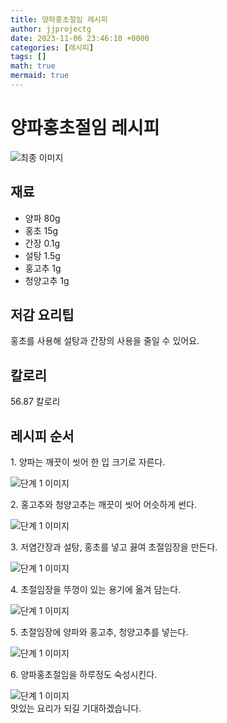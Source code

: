 ```yaml
---
title: 양파홍초절임 레시피
author: jjprojectg
date: 2023-11-06 23:46:10 +0000
categories: [레시피]
tags: []
math: true
mermaid: true
---
```

<meta name="og:type" content="website" />
<meta charset="UTF-8">
<div class="header">
<h1>양파홍초절임 레시피</h1>
</div>

<div class="container my-4">
<div class="row">
<div class="col-12 col-md-6">
<div class="recipe-image">
<img src="http://www.foodsafetykorea.go.kr/uploadimg/20190408/20190408114231_1554691351521.jpg" class="step-image" alt="최종 이미지">
</div>
</div>
<div class="col-12 col-md-6">
<div class="ingredients">
<h2>재료</h2>
<ul class='card'>
<li> 양파 80g </li>
<li>  홍초 15g </li>
<li>  간장 0.1g </li>
<li>  설탕 1.5g </li>
<li>  홍고추 1g </li>
<li>  청양고추 1g </li>

</ul>
</div>
</div>
<div class="col-12 col-md-6">
<div class="ingredients">
<h2>저감 요리팁</h2>
<div class='card'> 
<p >
홍초를 사용해 설탕과 간장의 사용을 줄일 수 있어요.
</p>
</div>
</div>
<div class="ingredients">
<h2>칼로리</h2>
<div class='card'> 
<p>
56.87 칼로리
</p>
</div>
</div>
</div>
</div>

<h2 class="my-4">레시피 순서</h2>
<div class="card recipe-card">
<div class="card-body recipe-stesp">
<p class="card-text step-description">1. 양파는 깨끗이 씻어 한 입 크기로 자른다.</p>
<img src="http://www.foodsafetykorea.go.kr/uploadimg/20190408/20190408114257_1554691377320.jpg" alt="단계 1 이미지" class="step-image">
</div>
</div>

<div class="card recipe-card">
<div class="card-body recipe-stesp">
<p class="card-text step-description">2. 홍고추와 청양고추는 깨끗이 씻어 어슷하게 썬다.</p>
<img src="http://www.foodsafetykorea.go.kr/uploadimg/20190408/20190408114309_1554691389381.jpg" alt="단계 1 이미지" class="step-image">
</div>
</div>

<div class="card recipe-card">
<div class="card-body recipe-stesp">
<p class="card-text step-description">3. 저염간장과 설탕, 홍초를 넣고 끓여 초절임장을 만든다.</p>
<img src="http://www.foodsafetykorea.go.kr/uploadimg/20190408/20190408114321_1554691401789.jpg" alt="단계 1 이미지" class="step-image">
</div>
</div>

<div class="card recipe-card">
<div class="card-body recipe-stesp">
<p class="card-text step-description">4. 초절임장을 뚜껑이 있는 용기에 옮겨 담는다.</p>
<img src="http://www.foodsafetykorea.go.kr/uploadimg/20190408/20190408114335_1554691415716.jpg" alt="단계 1 이미지" class="step-image">
</div>
</div>

<div class="card recipe-card">
<div class="card-body recipe-stesp">
<p class="card-text step-description">5. 초절임장에 양파와 홍고추, 청양고추를 넣는다.</p>
<img src="http://www.foodsafetykorea.go.kr/uploadimg/20190408/20190408114347_1554691427610.jpg" alt="단계 1 이미지" class="step-image">
</div>
</div>

<div class="card recipe-card">
<div class="card-body recipe-stesp">
<p class="card-text step-description">6. 양파홍초절임을 하루정도 숙성시킨다.</p>
<img src="http://www.foodsafetykorea.go.kr/uploadimg/20190408/20190408114405_1554691445748.jpg" alt="단계 1 이미지" class="step-image">
</div>
</div>


</div>
맛있는 요리가 되길 기대하겠습니다.
